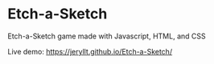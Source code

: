 # Etch-a-Sketch

Etch-a-Sketch game made with Javascript, HTML, and CSS

Live demo: https://jeryllt.github.io/Etch-a-Sketch/